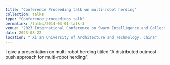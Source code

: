 ```yaml
---
title: "Conference Proceeding talk on multi-robot herding"
collection: talks
type: "Conference proceedings talk"
permalink: /talks/2014-03-01-talk-3
venue: "2023 International Conference on Swarm Intelligence and Collective Robotics & The first Symposium on Collective Robotic Construction"
date: 2023-08-22
location: " Xi’an University of Architecture and Technology, China"
---
```


I give a presentation on multi-robot herding titiled "A distributed outmost push approach for multi-robot herding".
 